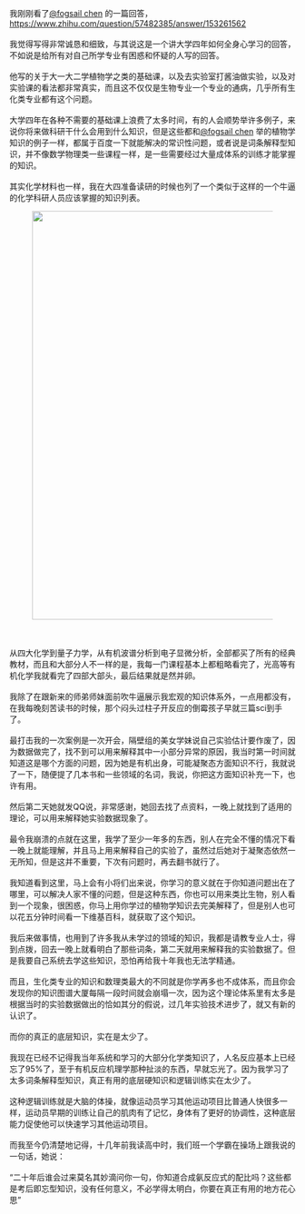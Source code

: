 我刚刚看了<a href="http://www.zhihu.com/people/b65bc1fcd3a2f9afe6b844c506c9645b" data-hash="b65bc1fcd3a2f9afe6b844c506c9645b" class="member_mention" data-hovercard="p$b$b65bc1fcd3a2f9afe6b844c506c9645b">@fogsail chen</a> 的一篇回答，<a href="https://www.zhihu.com/question/57482385/answer/153261562" class="internal"><span class="invisible">https://www.</span><span class="visible">zhihu.com/question/5748</span><span class="invisible">2385/answer/153261562</span><span class="ellipsis"></span></a> <br><br>我觉得写得非常诚恳和细致，与其说这是一个讲大学四年如何全身心学习的回答，不如说是给所有对自己所学专业有困惑和怀疑的人写的回答。<br><br>他写的关于大一大二学植物学之类的基础课，以及去实验室打酱油做实验，以及对实验课的看法都非常真实，而且这不仅仅是生物专业一个专业的通病，几乎所有生化类专业都有这个问题。<br><br>大学四年在各种不需要的基础课上浪费了太多时间，有的人会顺势举许多例子，来说你将来做科研干什么会用到什么知识，但是这些都和<a href="http://www.zhihu.com/people/b65bc1fcd3a2f9afe6b844c506c9645b" data-hash="b65bc1fcd3a2f9afe6b844c506c9645b" class="member_mention" data-hovercard="p$b$b65bc1fcd3a2f9afe6b844c506c9645b">@fogsail chen</a> 举的植物学知识的例子一样，都属于百度一下就能解决的常识性问题，或者说是词条解释型知识，并不像数学物理类一些课程一样，是一些需要经过大量成体系的训练才能掌握的知识。<br><br>其实化学材料也一样，我在大四准备读研的时候也列了一个类似于这样的一个牛逼的化学科研人员应该掌握的知识列表。<figure><img data-rawheight="1280" src="https://pic1.zhimg.com/v2-1ff01a4c50f71f2d4a5424e516ce7ba8_b.jpg" data-rawwidth="720" class="origin_image zh-lightbox-thumb" width="720" data-original="https://pic1.zhimg.com/v2-1ff01a4c50f71f2d4a5424e516ce7ba8_r.jpg"></figure><br><br>从四大化学到量子力学，从有机波谱分析到电子显微分析，全部都买了所有的经典教材，而且和大部分人不一样的是，我每一门课程基本上都粗略看完了，光高等有机化学我就看完了四部大部头，最后结果就是然并卵。<br><br>我除了在跟新来的师弟师妹面前吹牛逼展示我宏观的知识体系外，一点用都没有，在我每晚刻苦读书的时候，那个闷头过柱子开反应的倒霉孩子早就三篇sci到手了。<br><br>最打击我的一次案例是一次开会，隔壁组的美女学妹说自己实验估计要作废了，因为数据做完了，找不到可以用来解释其中一小部分异常的原因，我当时第一时间就知道这是哪个方面的问题，因为她是有机出身，可能凝聚态方面知识不行，我就说了一下，随便提了几本书和一些领域的名词，我说，你把这方面知识补充一下，也许有用。<br><br>然后第二天她就发QQ说，非常感谢，她回去找了点资料，一晚上就找到了适用的理论，可以用来解释她实验数据现象了。<br><br>最令我崩溃的点就在这里，我学了至少一年多的东西，别人在完全不懂的情况下看一晚上就能理解，并且马上用来解释自己的实验了，虽然过后她对于凝聚态依然一无所知，但是这并不重要，下次有问题时，再去翻书就行了。<br><br>我知道看到这里，马上会有小将们出来说，你学习的意义就在于你知道问题出在了哪里，可以解决人家不懂的问题，但是这种东西，你也可以用来类比生物，别人看到一个现象，很困惑，你马上用你学过的植物学知识去完美解释了，但是别人也可以花五分钟时间看一下维基百科，就获取了这个知识。<br><br>我后来做事情，也用到了许多我从未学过的领域的知识，我都是请教专业人士，得到点拨，回去一晚上就看明白了那些词条，第二天就用来解释我的实验数据了。但是我要自己系统去学这些知识，恐怕再给我十年我也无法学精通。<br><br>而且，生化类专业的知识和数理类最大的不同就是你学再多也不成体系，而且你会发现你的知识图谱大厦每隔一段时间就会崩塌一次，因为这个理论体系里有太多是根据当时的实验数据做出的恰如其分的假说，过几年实验技术进步了，就又有新的认识了。<br><br>而你的真正的底层知识，实在是太少了。<br><br>我现在已经不记得我当年系统和学习的大部分化学类知识了，人名反应基本上已经忘了95%了，至于有机反应机理学那种扯淡的东西，早就忘光了。因为我学习了太多词条解释型知识，真正有用的底层硬知识和逻辑训练实在太少了。<br><br>这种逻辑训练就是大脑的体操，就像运动员学习其他运动项目比普通人快很多一样，运动员早期的训练让自己的肌肉有了记忆，身体有了更好的协调性，这种底层能力促使他可以快速学习其他运动项目。<br><br>而我至今仍清楚地记得，十几年前我读高中时，我们班一个学霸在操场上跟我说的一句话，她说：<br><br>“二十年后谁会过来莫名其妙滴问你一句，你知道合成氨反应式的配比吗？这些都是考后即忘型知识，没有任何意义，不必学得太明白，你要在真正有用的地方花心思”